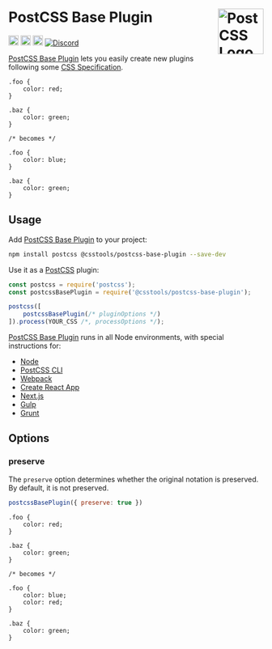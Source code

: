 # PostCSS Base Plugin [<img src="https://postcss.github.io/postcss/logo.svg" alt="PostCSS Logo" width="90" height="90" align="right">][postcss]

[<img alt="npm version" src="https://img.shields.io/npm/v/@csstools/postcss-base-plugin.svg" height="20">][npm-url] [<img alt="CSS Standard Status" src="https://cssdb.org/images/badges/TODO.svg" height="20">][css-url] [<img alt="Build Status" src="https://github.com/csstools/postcss-plugins/workflows/test/badge.svg" height="20">][cli-url] [<img alt="Discord" src="https://shields.io/badge/Discord-5865F2?logo=discord&logoColor=white">][discord]

[PostCSS Base Plugin] lets you easily create new plugins following some [CSS Specification].

```pcss
.foo {
	color: red;
}

.baz {
	color: green;
}

/* becomes */

.foo {
	color: blue;
}

.baz {
	color: green;
}
```

## Usage

Add [PostCSS Base Plugin] to your project:

```bash
npm install postcss @csstools/postcss-base-plugin --save-dev
```

Use it as a [PostCSS] plugin:

```js
const postcss = require('postcss');
const postcssBasePlugin = require('@csstools/postcss-base-plugin');

postcss([
	postcssBasePlugin(/* pluginOptions */)
]).process(YOUR_CSS /*, processOptions */);
```

[PostCSS Base Plugin] runs in all Node environments, with special
instructions for:

- [Node](INSTALL.md#node)
- [PostCSS CLI](INSTALL.md#postcss-cli)
- [Webpack](INSTALL.md#webpack)
- [Create React App](INSTALL.md#create-react-app)
- [Next.js](INSTALL.md#nextjs)
- [Gulp](INSTALL.md#gulp)
- [Grunt](INSTALL.md#grunt)

## Options

### preserve

The `preserve` option determines whether the original notation
is preserved. By default, it is not preserved.

```js
postcssBasePlugin({ preserve: true })
```

```pcss
.foo {
	color: red;
}

.baz {
	color: green;
}

/* becomes */

.foo {
	color: blue;
	color: red;
}

.baz {
	color: green;
}
```

[cli-url]: https://github.com/csstools/postcss-plugins/actions/workflows/test.yml?query=workflow/test
[css-url]: https://cssdb.org/#TODO
[discord]: https://discord.gg/bUadyRwkJS
[npm-url]: https://www.npmjs.com/package/@csstools/postcss-base-plugin

[Gulp PostCSS]: https://github.com/postcss/gulp-postcss
[Grunt PostCSS]: https://github.com/nDmitry/grunt-postcss
[PostCSS]: https://github.com/postcss/postcss
[PostCSS Loader]: https://github.com/postcss/postcss-loader
[PostCSS Base Plugin]: https://github.com/csstools/postcss-plugins/tree/main/plugins/postcss-base-plugin
[CSS Specification]: #TODO
